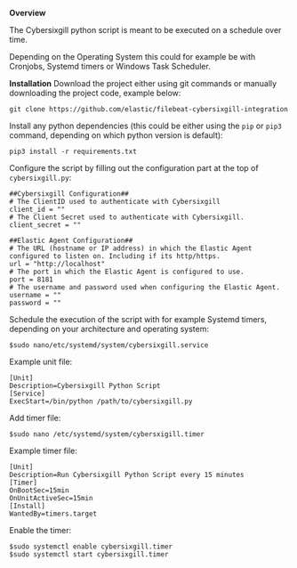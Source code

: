 **Overview**

The Cybersixgill python script is meant to be executed on a schedule over time.

Depending on the Operating System this could for example be with Cronjobs, Systemd timers or Windows Task Scheduler.


**Installation**
Download the project either using git commands or manually downloading the project code, example below:
```
git clone https://github.com/elastic/filebeat-cybersixgill-integration
```

Install any python dependencies (this could be either using the `pip` or `pip3` command, depending on which python version is default):
```
pip3 install -r requirements.txt
```

Configure the script by filling out the configuration part at the top of `cybersixgill.py`:
```
##Cybersixgill Configuration##
# The ClientID used to authenticate with Cybersixgill
client_id = ""
# The Client Secret used to authenticate with Cybersixgill.
client_secret = ""

##Elastic Agent Configuration##
# The URL (hostname or IP address) in which the Elastic Agent configured to listen on. Including if its http/https.
url = "http://localhost"
# The port in which the Elastic Agent is configured to use.
port = 8181
# The username and password used when configuring the Elastic Agent.
username = ""
password = ""
```

Schedule the execution of the script with for example Systemd timers, depending on your architecture and operating system:

```
$sudo nano/etc/systemd/system/cybersixgill.service
```

Example unit file:
```
[Unit]
Description=Cybersixgill Python Script
[Service]
ExecStart=/bin/python /path/to/cybersixgill.py
```

Add timer file:
```
$sudo nano /etc/systemd/system/cybersxigill.timer
```

Example timer file:
```
[Unit]
Description=Run Cybersixgill Python Script every 15 minutes
[Timer]
OnBootSec=15min
OnUnitActiveSec=15min
[Install]
WantedBy=timers.target
```

Enable the timer:
```
$sudo systemctl enable cybersixgill.timer
$sudo systemctl start cybersixgill.timer
```
